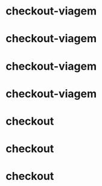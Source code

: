 # checkout-viagem
# checkout-viagem
# checkout-viagem
# checkout-viagem
# checkout
# checkout
# checkout
